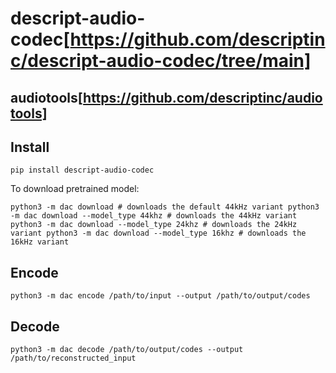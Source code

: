 # descript-audio-codec[https://github.com/descriptinc/descript-audio-codec/tree/main]

## audiotools[https://github.com/descriptinc/audiotools]

## Install

`pip install descript-audio-codec`

To download pretrained model:

`python3 -m dac download # downloads the default 44kHz variant
python3 -m dac download --model_type 44khz # downloads the 44kHz variant
python3 -m dac download --model_type 24khz # downloads the 24kHz variant
python3 -m dac download --model_type 16khz # downloads the 16kHz variant`

## Encode

`python3 -m dac encode /path/to/input --output /path/to/output/codes`


## Decode

`python3 -m dac decode /path/to/output/codes --output /path/to/reconstructed_input`